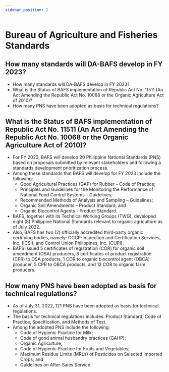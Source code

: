 ```yaml
---
sidebar_position: 2
---
```


# Bureau of Agriculture and Fisheries Standards

## How many standards will DA-BAFS develop in FY 2023?

- How many standards will DA-BAFS develop in FY 2023?
- What is the Status of BAFS implementation of Republic Act No. 11511 (An Act Amending the Republic Act No. 10068 or the Organic Agriculture Act of 2010)?
- How many PNS have been adopted as basis for technical regulations?

## What is the Status of BAFS implementation of Republic Act No. 11511 (An Act Amending the Republic Act No. 10068 or the Organic Agriculture Act of 2010)?

- For FY 2023, BAFS will develop 20 Philippine National Standards (PNS) based on proposals submitted by relevant stakeholders and following a standards development prioritization process.
- Among these standards that BAFS will develop for FY 2023 include the following:
  - Good Agricultural Practices (GAP) for Rubber – Code of Practice;
  - Principles and Guidelines for the Monitoring the Performance of National Food Control Systems – Guidelines;
  - Recommended Methods of Analysis and Sampling – Guidelines;
  - Organic Soil Amendments – Product Standard; and
  - Organic Biocontrol Agents  - Product Standard.
- BAFS, together with its Technical Working Groups (TWG),  developed eight (8) Philippine National Standards relevant to organic agriculture as of July 2022.
- Also, BAFS has two (2) officially accredited third-party organic certifying bodies, namely: OCCP-Inspection and Certification Services, Inc. (ICSI), and Control Union Philippines, Inc. (CUPI).
- BAFS issued 5 certificates of registration (COR) for organic soil amendment (OSA) producers, 8 certificates of product registration (CPR) to OSA  products, 1 COR to organic biocontrol agent (OBCA) producer, 5 CPR to OBCA products, and 12 COR to organic farm producers.

## How many PNS have been adopted as basis for technical regulations?

- As of July 31, 2022, 121 PNS have been adopted as basis for technical regulations.
- The basis for technical regulations includes: Product Standard, Code of Practice, Specification, and Methods of Test.
- Among the adopted PNS include the following:
  - Code of Hygienic Practice for Milk;
  - Code of good animal husbandry practices (GAHP);
  - Organic Agriculture;
  - Code of Hygienic Practice for Fruits and Vegetables;
  - Maximum Residue Limits (MRLs) of Pesticides on Selected Imported Crops; and
  - Guidelines on After-Sales Service.
